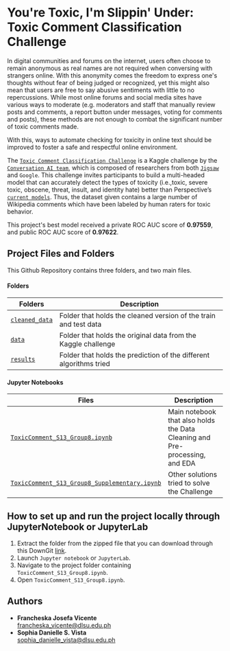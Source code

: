# You're Toxic, I'm Slippin' Under: Toxic Comment Classification Challenge
In digital communities and forums on the internet, users often choose to remain anonymous as real names are not required when conversing with strangers online. With this anonymity comes the freedom to express one's thoughts without fear of being judged or recognized, yet this might also mean that users are free to say abusive sentiments with little to no repercussions. While most online forums and social media sites have various ways to moderate (e.g. moderators and staff that manually review posts and comments, a report button under messages, voting for comments and posts), these methods are not enough to combat the significant number of toxic comments made.

With this, ways to automate checking for toxicity in online text should be improved to foster a safe and respectful online environment.

The [`Toxic Comment Classification Challenge`](https://www.kaggle.com/competitions/jigsaw-toxic-comment-classification-challenge/overview) is a Kaggle challenge by the [`Conversation AI team`](https://conversationai.github.io/), which is composed of researchers from both [`Jigsaw`](https://jigsaw.google.com/) and `Google`. This challenge invites participants to build a multi-headed model that can accurately detect the types of toxicity (i.e.,toxic, severe toxic, obscene, threat, insult, and identity hate) better than Perspective’s [`current models`](https://github.com/conversationai/unintended-ml-bias-analysis). Thus, the dataset given contains a large number of Wikipedia comments which have been labeled by human raters for toxic behavior. 

This project's best model received a private ROC AUC score of **0.97559**, and public ROC AUC score of **0.97622**.

## Project Files and Folders
This Github Repository contains three folders, and two main files.

#### Folders
| Folders                        | Description                                                        |
|--------------------------------|--------------------------------------------------------------------|
| [`cleaned_data`](cleaned_data) | Folder that holds the cleaned version of the train and test data   |
| [`data`](data)                 | Folder that holds the original data from the Kaggle challenge      |
| [`results`](results)           | Folder that holds the prediction of the different algorithms tried |

#### Jupyter Notebooks
| Files                                                                                        | Description                                                 |
|----------------------------------------------------------------------------------------------|-------------------------------------------------------------|
| [`ToxicComment_S13_Group8.ipynb`](ToxicComment_S13_Group8.ipynb)                             | Main notebook that also holds the Data Cleaning and Pre-processing, and EDA |
| [`ToxicComment_S13_Group8_Supplementary.ipynb`](ToxicComment_S13_Group8_Supplementary.ipynb) | Other solutions tried to solve the Challenge      |

## How to set up and run the project locally through JupyterNotebook or JupyterLab
1. Extract the folder from the zipped file that you can download through this DownGit [link](https://minhaskamal.github.io/DownGit/#/home?url=https://github.com/francheska-vicente/stintsy-project).
2. Launch `Jupyter notebook` or `JupyterLab`.
3. Navigate to the project folder containing `ToxicComment_S13_Group8.ipynb`.
4. Open `ToxicComment_S13_Group8.ipynb`.

## Authors
- **Francheska Josefa Vicente**  <br/>
francheska_vicente@dlsu.edu.ph
- **Sophia Danielle S. Vista** <br/>
sophia_danielle_vista@dlsu.edu.ph
